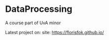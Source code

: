 # DataProcessing
A course part of UvA minor

Latest project on:
site:  https://florisfok.github.io/ 
